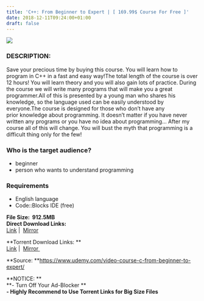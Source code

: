 ```yaml
---
title: 'C++: From Beginner to Expert | [ 169.99$ Course For Free ]'
date: 2018-12-11T09:24:00+01:00
draft: false
---
```


[![](https://1.bp.blogspot.com/-ylqOyKSrD0Q/XA9zlzJCFEI/AAAAAAAAAxg/RCJZszQMmx4Td9wctqIXCnfkrN9Pwv73wCLcBGAs/s640/C-From-Beginner-to-Expert.jpg)](https://1.bp.blogspot.com/-ylqOyKSrD0Q/XA9zlzJCFEI/AAAAAAAAAxg/RCJZszQMmx4Td9wctqIXCnfkrN9Pwv73wCLcBGAs/s1600/C-From-Beginner-to-Expert.jpg)

### DESCRIPTION:

Save your precious time by buying this course. You will learn how to program in C++ in a fast and easy way!The total length of the course is over 12 hours! You will learn theory and you will also gain lots of practice. During the course we will write many programs that will make you a great programmer.All of this is presented by a young man who shares his knowledge, so the language used can be easily understood by everyone.The course is designed for those who don’t have any prior knowledge about programming. It doesn’t matter if you have never written any programs or you have no idea about programming… After my course all of this will change. You will bust the myth that programming is a difficult thing only for the few!  

### Who is the target audience?

*   beginner
*   person who wants to understand programming

### Requirements

*   English language
*   Code::Blocks IDE (free)

**File Size:  912.5MB**  
**Direct Download Links:**  
 [Link](https://oko.sh/FromBeginnertolink1) |  [Mirror](https://oko.sh/FromBeginnertolink2)  
  
**Torrent Download Links: **  
 [Link](https://oko.sh/FromBeginnertotorrent1) |  [Mirror ](https://oko.sh/FromBeginnertotorrent2)  
  
**Source: **https://www.udemy.com/video-course-c-from-beginner-to-expert/  
  
**NOTICE: **  
**\- Turn Off Your Ad-Blocker **  
**\- Highly Recommend to Use Torrent Links for Big Size Files**